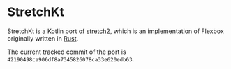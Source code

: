# StretchKt

StretchKt is a Kotlin port of [stretch2](https://github.com/DioxusLabs/stretch), which is an implementation of Flexbox
originally written in [Rust](https://www.rust-lang.org).

The current tracked commit of the port is `42190498ca906df8a7345826078ca33e620edb63`.